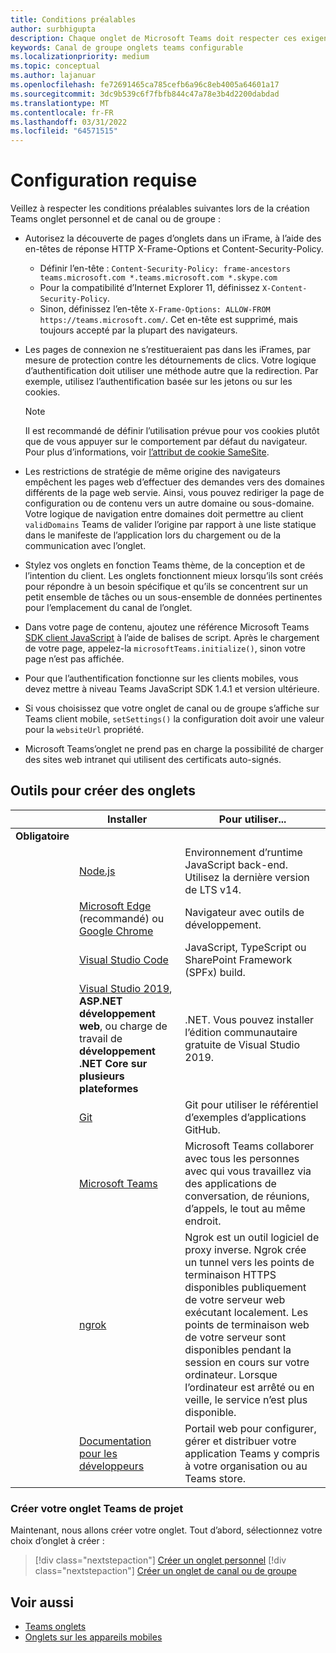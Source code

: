 ```yaml
---
title: Conditions préalables
author: surbhigupta
description: Chaque onglet de Microsoft Teams doit respecter ces exigences.
keywords: Canal de groupe onglets teams configurable
ms.localizationpriority: medium
ms.topic: conceptual
ms.author: lajanuar
ms.openlocfilehash: fe72691465ca785cefb6a96c8eb4005a64601a17
ms.sourcegitcommit: 3dc9b539c6f7fbfb844c47a78e3b4d2200dabdad
ms.translationtype: MT
ms.contentlocale: fr-FR
ms.lasthandoff: 03/31/2022
ms.locfileid: "64571515"
---
```

# <a name="prerequisites"></a>Configuration requise

Veillez à respecter les conditions préalables suivantes lors de la création Teams onglet personnel et de canal ou de groupe :

* Autorisez la découverte de pages d’onglets dans un iFrame, à l’aide des en-têtes de réponse HTTP X-Frame-Options et Content-Security-Policy.
  * Définir l’en-tête : `Content-Security-Policy: frame-ancestors teams.microsoft.com *.teams.microsoft.com *.skype.com`
  * Pour la compatibilité d’Internet Explorer 11, définissez `X-Content-Security-Policy`.
  * Sinon, définissez l’en-tête `X-Frame-Options: ALLOW-FROM https://teams.microsoft.com/`. Cet en-tête est supprimé, mais toujours accepté par la plupart des navigateurs.

* Les pages de connexion ne s’restitueraient pas dans les iFrames, par mesure de protection contre les détournements de clics. Votre logique d’authentification doit utiliser une méthode autre que la redirection. Par exemple, utilisez l’authentification basée sur les jetons ou sur les cookies.

    > [!NOTE]
    > Il est recommandé de définir l’utilisation prévue pour vos cookies plutôt que de vous appuyer sur le comportement par défaut du navigateur. Pour plus d’informations, voir [l’attribut de cookie SameSite](../../resources/samesite-cookie-update.md).

* Les restrictions de stratégie de même origine des navigateurs empêchent les pages web d’effectuer des demandes vers des domaines différents de la page web servie. Ainsi, vous pouvez rediriger la page de configuration ou de contenu vers un autre domaine ou sous-domaine. Votre logique de navigation entre domaines doit permettre au client `validDomains` Teams de valider l’origine par rapport à une liste statique dans le manifeste de l’application lors du chargement ou de la communication avec l’onglet.

* Stylez vos onglets en fonction Teams thème, de la conception et de l’intention du client. Les onglets fonctionnent mieux lorsqu’ils sont créés pour répondre à un besoin spécifique et qu’ils se concentrent sur un petit ensemble de tâches ou un sous-ensemble de données pertinentes pour l’emplacement du canal de l’onglet.

* Dans votre page de contenu, ajoutez une référence Microsoft Teams [SDK client JavaScript](/javascript/api/overview/msteams-client) à l’aide de balises de script. Après le chargement de votre page, appelez-la `microsoftTeams.initialize()`, sinon votre page n’est pas affichée.

* Pour que l’authentification fonctionne sur les clients mobiles, vous devez mettre à niveau Teams JavaScript SDK 1.4.1 et version ultérieure.

* Si vous choisissez que votre onglet de canal ou de groupe s’affiche sur Teams client mobile, `setSettings()` la configuration doit avoir une valeur pour la `websiteUrl` propriété.

* Microsoft Teams’onglet ne prend pas en charge la possibilité de charger des sites web intranet qui utilisent des certificats auto-signés.

## <a name="tools-to-build-tabs"></a>Outils pour créer des onglets

| &nbsp; | Installer | Pour utiliser... |
| --- | --- | --- |
| **Obligatoire** | &nbsp; | &nbsp; |
| &nbsp; | [Node.js](https://nodejs.org/en/download/) | Environnement d’runtime JavaScript back-end. Utilisez la dernière version de LTS v14.|
| &nbsp; | [Microsoft Edge](https://www.microsoft.com/edge) (recommandé) ou [Google Chrome](https://www.google.com/chrome/) | Navigateur avec outils de développement. |
| &nbsp; | [Visual Studio Code](https://code.visualstudio.com/download) | JavaScript, TypeScript ou SharePoint Framework (SPFx) build. |
| &nbsp; | [Visual Studio 2019](https://visualstudio.com/download), **ASP.NET développement web**, ou charge de travail de **développement .NET Core sur plusieurs plateformes** | .NET. Vous pouvez installer l’édition communautaire gratuite de Visual Studio 2019. |
| &nbsp; | [Git](https://git-scm.com/downloads) | Git pour utiliser le référentiel d’exemples d’applications GitHub. |
| &nbsp; | [Microsoft Teams](https://www.microsoft.com/en-us/microsoft-teams/download-app) | Microsoft Teams collaborer avec tous les personnes avec qui vous travaillez via des applications de conversation, de réunions, d’appels, le tout au même endroit. |
| &nbsp; | [ngrok](https://ngrok.com/download) | Ngrok est un outil logiciel de proxy inverse. Ngrok crée un tunnel vers les points de terminaison HTTPS disponibles publiquement de votre serveur web exécutant localement. Les points de terminaison web de votre serveur sont disponibles pendant la session en cours sur votre ordinateur. Lorsque l’ordinateur est arrêté ou en veille, le service n’est plus disponible. |
| &nbsp; | [Documentation pour les développeurs](https://dev.teams.microsoft.com/) | Portail web pour configurer, gérer et distribuer votre application Teams y compris à votre organisation ou au Teams store. |

### <a name="build-your-teams-tab"></a>Créer votre onglet Teams de projet

Maintenant, nous allons créer votre onglet. Tout d’abord, sélectionnez votre choix d’onglet à créer :

> [!div class="nextstepaction"]
> [Créer un onglet personnel](~/tabs/how-to/create-personal-tab.md)
> [!div class="nextstepaction"]
> [Créer un onglet de canal ou de groupe](~/tabs/how-to/create-channel-group-tab.md)

## <a name="see-also"></a>Voir aussi

* [Teams onglets](~/tabs/what-are-tabs.md)
* [Onglets sur les appareils mobiles](~/tabs/design/tabs-mobile.md)